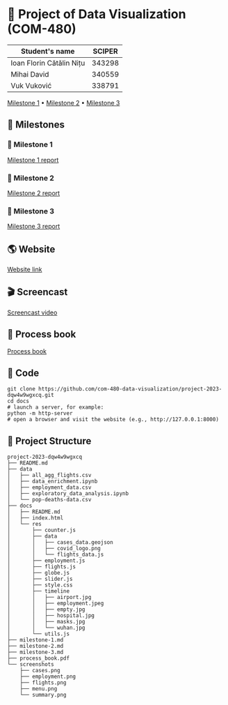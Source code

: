 # 🦠 Project of Data Visualization (COM-480)

| Student's name           | SCIPER |
| ------------------------ | ------ |
| Ioan Florin Cătălin Nițu | 343298 |
| Mihai David              | 340559 |
| Vuk Vuković              | 338791 |

[Milestone 1](#-milestone-1) • [Milestone 2](#-milestone-2) • [Milestone 3](#-milestone-3)

## 🎒 Milestones

### 📘 Milestone 1

[Milestone 1 report](milestone-1.md)

### 📙 Milestone 2

[Milestone 2 report](milestone-2.md)

### 📗 Milestone 3

[Milestone 3 report](milestone-3.md)

## 🌎 Website

[Website link](https://com-480-data-visualization.github.io/project-2023-dqw4w9wgxcq/)

## 🎬 Screencast

[Screencast video](https://www.youtube.com/watch?v=qjn__BGkVL0)

## 📖 Process book

[Process book](process_book.pdf)

## 🚀 Code

```
git clone https://github.com/com-480-data-visualization/project-2023-dqw4w9wgxcq.git
cd docs
# launch a server, for example:
python -m http-server
# open a browser and visit the website (e.g., http://127.0.0.1:8000)
```

## 📁 Project Structure

```
project-2023-dqw4w9wgxcq
├── README.md
├── data
│   ├── all_agg_flights.csv
│   ├── data_enrichment.ipynb
│   ├── employment_data.csv
│   ├── exploratory_data_analysis.ipynb
│   └── pop-deaths-data.csv
├── docs
│   ├── README.md
│   ├── index.html
│   └── res
│       ├── counter.js
│       ├── data
│       │   ├── cases_data.geojson
│       │   ├── covid_logo.png
│       │   └── flights_data.js
│       ├── employment.js
│       ├── flights.js
│       ├── globe.js
│       ├── slider.js
│       ├── style.css
│       ├── timeline
│       │   ├── airport.jpg
│       │   ├── employment.jpeg
│       │   ├── empty.jpg
│       │   ├── hospital.jpg
│       │   ├── masks.jpg
│       │   └── wuhan.jpg
│       └── utils.js
├── milestone-1.md
├── milestone-2.md
├── milestone-3.md
├── process_book.pdf
└── screenshots
    ├── cases.png
    ├── employment.png
    ├── flights.png
    ├── menu.png
    └── summary.png
```

